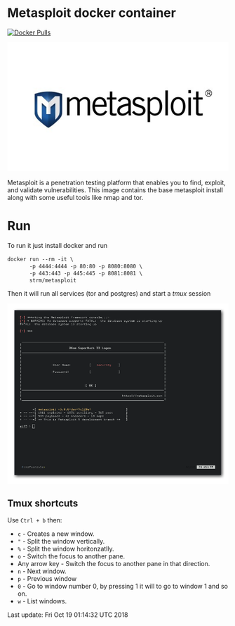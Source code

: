 # Metasploit docker container
[![Docker Pulls](https://img.shields.io/docker/pulls/strm/metasploit.svg?style=plastic)](https://hub.docker.com/r/strm/metasploit/)

![logo](logo.jpg)


Metasploit is a penetration testing platform that enables you to find, exploit,
and validate vulnerabilities. This image contains the base metasploit install
along with some useful tools like nmap and tor.

# Run

To run it just install docker and run

```
docker run --rm -it \
       -p 4444:4444 -p 80:80 -p 8080:8080 \
       -p 443:443 -p 445:445 -p 8081:8081 \
       strm/metasploit
```

Then it will run all services (tor and postgres) and start a *tmux* session

![print](print.png)


## Tmux shortcuts

Use `Ctrl + b` then:

 - `c` - Creates a new window.
 - `"` - Split the window vertically.
 - `%` - Split the window horitonzatlly.
 - `o` - Switch the focus to another pane.
 - Any arrow key - Switch the focus to another pane in that direction.
 - `n` - Next window.
 - `p` - Previous window
 - `0` - Go to window number 0, by pressing 1 it will to go to window 1 and so on.
 - `w` - List windows.


Last update: Fri Oct 19 01:14:32 UTC 2018

